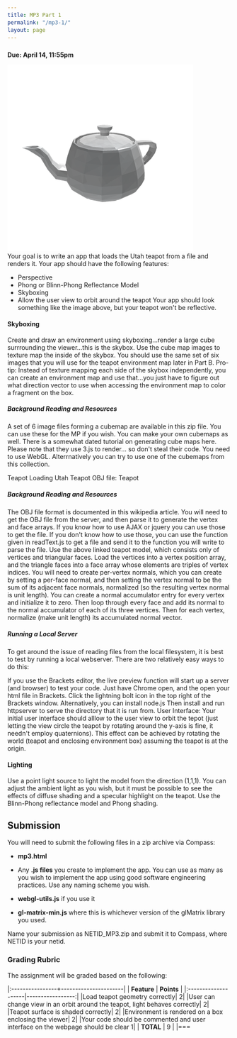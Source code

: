 ```yaml
---
title: MP3 Part 1
permalink: "/mp3-1/"
layout: page
---
```


### <span style="color:blue"></span>
**Due: April 14, 11:55pm**

![teapot](/assets/img/teapot.PNG)  
Your goal is to write an app that loads the Utah teapot from a file and renders it. Your app should have the following features:

+ Perspective
+ Phong or Blinn-Phong Reflectance Model
+ Skyboxing
+ Allow the user view to orbit around the teapot
Your app should look something like the image above, but your teapot won't be reflective.

#### Skyboxing ####
Create and draw an environment using skyboxing...render a large cube surrrounding the viewer...this is the skybox. Use the cube map images to texture map the inside of the skybox. You should use the same set of six images that you will use for the teapot environment map later in Part B. 
Pro-tip: Instead of texture mapping each side of the skybox independently, you can create an environment map and use that...you just have to figure out what direction vector to use when accessing the environment map to color a fragment on the box.

##### Background Reading and Resources #####

 A set of 6 image files forming a cubemap are available in this zip file. You can use these for the MP if you wish.
You can make your own cubemaps as well. There is a somewhat dated tutorial on generating cube maps here.
Please note that they use 3.js to render... so don't steal their code. You need to use WebGL.
Alterrnatively you can try to use one of the cubemaps from this collection.

Teapot Loading
Utah Teapot OBJ file: Teapot

##### Background Reading and Resources #####

The OBJ file format is documented in this wikipedia article.
You will need to get the OBJ file from the server, and then parse it to generate the vertex and face arrays. If you know how to use AJAX or jquery you can use those to get the file.
If you don't know how to use those, you can use the function given in readText.js to get a file and send it to the function you will write to parse the file.
Use the above linked teapot model, which consists only of vertices and triangular faces. Load the vertices into a vertex position array, and the triangle faces into a face array whose elements are triples of vertex indices. You will need to create per-vertex normals, which you can create by setting a per-face normal, and then setting the vertex normal to be the sum of its adjacent face normals, normalized (so the resulting vertex normal is unit length). You can create a normal accumulator entry for every vertex and initialize it to zero. Then loop through every face and add its normal to the normal accumulator of each of its three vertices. Then for each vertex, normalize (make unit length) its accumulated normal vector.

##### Running a Local Server #####
To get around the issue of reading files from the local filesystem, it is best to test by running a local webserver. There are two relatively easy ways to do this:

If you use the Brackets editor, the live preview function will start up a server (and browser) to test your code.
Just have Chrome open, and the open your html file in Brackets. Click the lightning bolt icon in the top right of the Brackets window.
Alternatively, you can install node.js Then install and run httpserver to serve the directory that it is run from.
User Interface:
Your initial user interface should alllow to the user view to orbit the tepot (just letting the view circle the teapot by rotating around the y-axis is fine, it needn't employ quaternions).
This effect can be achieved by rotating the world (teapot and enclosing environment box) assuming the teapot is at the origin.

#### Lighting ####
Use a point light source to light the model from the direction (1,1,1). You can adjust the ambient light as you wish, but it must be possible to see the effects of diffuse shading and a specular
highlight on the teapot. Use the Blinn-Phong reflectance model and Phong shading.

## Submission ##

You will need to submit the following files in a zip archive via Compass:

- **mp3.html**  

- Any **.js files** you create to implement the app. You can use as many as you wish to implement the app using good software engineering practices. Use any naming scheme you wish.

- **webgl-utils.js** if you use it  

- **gl-matrix-min.js** where this is whichever version of the glMatrix library you used.

Name your submission as NETID_MP3.zip and submit it to Compass, where NETID is your netid.

### Grading Rubric ###
The assignment will be graded based on the following:

|:----------------+----------------------|
| **Feature**     | **Points**           |
|:--------------------|-----------------:|
|Load teapot geometry correctly| 2|
|User can change view in an orbit around the teapot, light behaves correctly| 2|
|Teapot surface is shaded correctly| 2|
|Environment is rendered on a box enclosing the viewer| 2|
|Your code should be commented and user interface on the webpage should be clear 1|
| **TOTAL**	                                                | 9   |
|===
